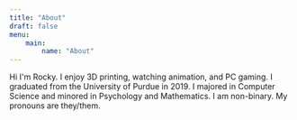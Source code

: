 ```yaml
---
title: "About"
draft: false
menu:
    main:
        name: "About"
---
```


Hi I'm Rocky. I enjoy 3D printing, watching animation, and PC gaming. I graduated from the University of Purdue in 2019. I majored in Computer Science and minored in Psychology and Mathematics. I am non-binary. My pronouns are they/them.